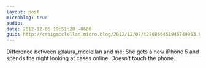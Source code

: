 ```yaml
---
layout: post
microblog: true
audio: 
date: 2012-12-06 19:51:20 -0600
guid: http://craigmcclellan.micro.blog/2012/12/07/t276866451946749953.html
---
```

Difference between @laura_mcclellan and me: She gets a new iPhone 5 and spends the night looking at cases online. Doesn’t touch the phone.
